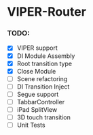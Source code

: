 # VIPER-Router

### TODO:

- [X] VIPER support
- [X] DI Module Assembly
- [X] Root transition type
- [X] Close Module
- [ ] Scene refactoring
- [ ] DI Transition Inject
- [ ] Segue support
- [ ] TabbarController
- [ ] iPad SplitView
- [ ] 3D touch transition
- [ ] Unit Tests
